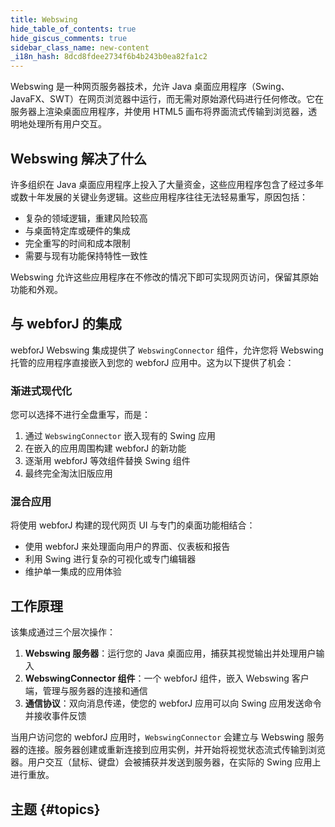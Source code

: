 ```yaml
---
title: Webswing
hide_table_of_contents: true
hide_giscus_comments: true
sidebar_class_name: new-content
_i18n_hash: 8dcd8fdee2734f6b4b243b0ea82fa1c2
---
```

<Head>
  <style>{`
  .container {
    max-width: 65em !important;
  }
  `}</style>
</Head>

Webswing 是一种网页服务器技术，允许 Java 桌面应用程序（Swing、JavaFX、SWT）在网页浏览器中运行，而无需对原始源代码进行任何修改。它在服务器上渲染桌面应用程序，并使用 HTML5 画布将界面流式传输到浏览器，透明地处理所有用户交互。

## Webswing 解决了什么

许多组织在 Java 桌面应用程序上投入了大量资金，这些应用程序包含了经过多年或数十年发展的关键业务逻辑。这些应用程序往往无法轻易重写，原因包括：

- 复杂的领域逻辑，重建风险较高
- 与桌面特定库或硬件的集成
- 完全重写的时间和成本限制
- 需要与现有功能保持特性一致性

Webswing 允许这些应用程序在不修改的情况下即可实现网页访问，保留其原始功能和外观。

## 与 webforJ 的集成

webforJ Webswing 集成提供了 `WebswingConnector` 组件，允许您将 Webswing 托管的应用程序直接嵌入到您的 webforJ 应用中。这为以下提供了机会：

### 渐进式现代化

您可以选择不进行全盘重写，而是：

1. 通过 `WebswingConnector` 嵌入现有的 Swing 应用
2. 在嵌入的应用周围构建 webforJ 的新功能
3. 逐渐用 webforJ 等效组件替换 Swing 组件
4. 最终完全淘汰旧版应用

### 混合应用

将使用 webforJ 构建的现代网页 UI 与专门的桌面功能相结合：

- 使用 webforJ 来处理面向用户的界面、仪表板和报告
- 利用 Swing 进行复杂的可视化或专门编辑器
- 维护单一集成的应用体验

## 工作原理

该集成通过三个层次操作：

1. **Webswing 服务器**：运行您的 Java 桌面应用，捕获其视觉输出并处理用户输入
2. **WebswingConnector 组件**：一个 webforJ 组件，嵌入 Webswing 客户端，管理与服务器的连接和通信
3. **通信协议**：双向消息传递，使您的 webforJ 应用可以向 Swing 应用发送命令并接收事件反馈

当用户访问您的 webforJ 应用时，`WebswingConnector` 会建立与 Webswing 服务器的连接。服务器创建或重新连接到应用实例，并开始将视觉状态流式传输到浏览器。用户交互（鼠标、键盘）会被捕获并发送到服务器，在实际的 Swing 应用上进行重放。

## 主题 {#topics}

<DocCardList className="topics-section" />
